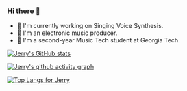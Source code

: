 ### Hi there 👋

<!--
**jerryuhoo/jerryuhoo** is a ✨ _special_ ✨ repository because its `README.md` (this file) appears on your GitHub profile.

Here are some ideas to get you started:

- 🔭 I’m currently working on ...
- 🌱 I’m currently learning ...
- 👯 I’m looking to collaborate on ...
- 🤔 I’m looking for help with ...
- 💬 Ask me about ...
- 📫 How to reach me: ...
- 😄 Pronouns: ...
- ⚡ Fun fact: ...
-->

- 🔭 I'm currently working on Singing Voice Synthesis.
- 🎵 I'm an electronic music producer.
- 🏫 I'm a second-year Music Tech student at Georgia Tech.

[![Jerry's GitHub stats](https://github-readme-stats.vercel.app/api?username=jerryuhoo&count_private=true&show_icons=true&theme=github_dark&include_all_commits=false)
](https://github.com/jerryuhoo)

[![Jerry's github activity graph](https://activity-graph.herokuapp.com/graph?username=jerryuhoo&theme=github-dark)](https://github.com/jerryuhoo/github-readme-activity-graph)

[![Top Langs for Jerry](https://github-readme-stats.vercel.app/api/top-langs/?username=jerryuhoo&layout=compact&theme=github_dark)](https://github.com/jerryuhoo)

<!-- ![](https://komarev.com/ghpvc/?username=jerryuhoo) -->
